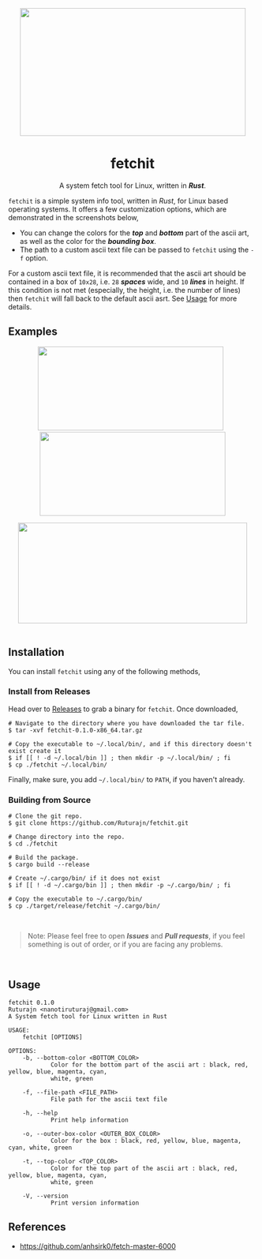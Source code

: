 <div align="center">

<img src="https://user-images.githubusercontent.com/56625259/185757248-cb60e3e8-9486-41dc-9e99-f0f24a208e71.png" width="457" height="259">

# fetchit

A system fetch tool for Linux, written in ***Rust***.

</div>

`fetchit` is a simple system info tool, written in *Rust*, for Linux based operating systems. It offers a few customization options, which are demonstrated in the
screenshots below,
- You can change the colors for the ***top*** and ***bottom*** part of the ascii art, as well as the color for the ***bounding box***.
- The path to a custom ascii text file can be passed to `fetchit` using the `-f` option.

For a custom ascii text file, it is recommended that the ascii art should be contained in a box of `10x28`, i.e. `28` ***spaces*** wide, and `10` ***lines***
in height. If this condition is not met (especially, the height, i.e. the number of lines) then `fetchit` will fall back to the default ascii asrt. See [Usage](https://github.com/Ruturajn/fetchit/edit/main/README.md#usage) for more details.

## Examples

<div align="center">

<img src="https://user-images.githubusercontent.com/56625259/185761191-26002c20-b4a4-43cd-929d-a55dcacff9c3.png" width="376" height="170"> &nbsp; <img src="https://user-images.githubusercontent.com/56625259/185761191-26002c20-b4a4-43cd-929d-a55dcacff9c3.png" width="376" height="170">

<img src="https://user-images.githubusercontent.com/56625259/185761450-3251ad79-ce36-4441-bb96-52781ab06828.png" width="464" height="204">

<br>

</div>

<br>

## Installation

You can install `fetchit` using any of the following methods,

### Install from Releases

Head over to [Releases](https://github.com/Ruturajn/fetchit/releases) to grab a binary for `fetchit`. Once downloaded,
```
# Navigate to the directory where you have downloaded the tar file.
$ tar -xvf fetchit-0.1.0-x86_64.tar.gz

# Copy the executable to ~/.local/bin/, and if this directory doesn't exist create it
$ if [[ ! -d ~/.local/bin ]] ; then mkdir -p ~/.local/bin/ ; fi
$ cp ./fetchit ~/.local/bin/
```
Finally, make sure, you add `~/.local/bin/` to `PATH`, if you haven't already.

### Building from Source
```
# Clone the git repo.
$ git clone https://github.com/Ruturajn/fetchit.git

# Change directory into the repo.
$ cd ./fetchit

# Build the package.
$ cargo build --release

# Create ~/.cargo/bin/ if it does not exist
$ if [[ ! -d ~/.cargo/bin ]] ; then mkdir -p ~/.cargo/bin/ ; fi

# Copy the executable to ~/.cargo/bin/
$ cp ./target/release/fetchit ~/.cargo/bin/
```

<br>

> Note: Please feel free to open ***Issues*** and ***Pull requests***, if you feel something is out of order, or if you are facing any problems.

<br>

## Usage
```
fetchit 0.1.0
Ruturajn <nanotiruturaj@gmail.com>
A System fetch tool for Linux written in Rust

USAGE:
    fetchit [OPTIONS]

OPTIONS:
    -b, --bottom-color <BOTTOM_COLOR>
            Color for the bottom part of the ascii art : black, red, yellow, blue, magenta, cyan,
            white, green

    -f, --file-path <FILE_PATH>
            File path for the ascii text file

    -h, --help
            Print help information

    -o, --outer-box-color <OUTER_BOX_COLOR>
            Color for the box : black, red, yellow, blue, magenta, cyan, white, green

    -t, --top-color <TOP_COLOR>
            Color for the top part of the ascii art : black, red, yellow, blue, magenta, cyan,
            white, green

    -V, --version
            Print version information
```

## References
- https://github.com/anhsirk0/fetch-master-6000
